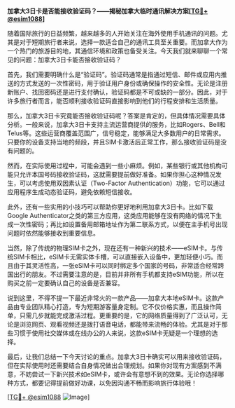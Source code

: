 **加拿大3日卡是否能接收验证码？——揭秘加拿大临时通讯解决方案[[TG💪+ @esim1088](https://t.me/s/esim1088)]**

随着国际旅行的日益频繁，越来越多的人开始关注在海外使用手机通讯的问题。尤其是对于短期旅行者来说，选择一款适合自己的通讯工具至关重要。而加拿大作为一个热门的旅游目的地，其通信环境和政策也备受关注。今天我们就来聊聊一个常见的问题：加拿大3日卡能否接收验证码？

首先，我们需要明确什么是“验证码”。验证码通常是指通过短信、邮件或应用内推送的方式发送的一次性密码，用于验证用户身份或确保操作的安全性。无论是注册新账户、找回密码还是进行支付确认，验证码都是不可或缺的一部分。因此，对于许多旅行者而言，能否顺利接收验证码直接影响到他们的行程安排和生活质量。

那么，加拿大3日卡究竟能否接收验证码呢？答案是肯定的，但具体情况需要具体分析。一般来说，加拿大3日卡支持主流运营商提供的服务，比如Rogers、Bell和Telus等。这些运营商覆盖范围广，信号稳定，能够满足大多数用户的日常需求。只要你的设备支持当地的频段，并且SIM卡激活后正常工作，那么接收验证码是没有问题的。

然而，在实际使用过程中，可能会遇到一些小麻烦。例如，某些银行或其他机构可能只允许本国号码接收验证码，这就需要提前做好准备。如果你担心这种情况发生，可以考虑使用双因素认证（Two-Factor Authentication）功能，它可以通过应用程序生成动态验证码，避免依赖短信接收。

此外，还有一些实用的小技巧可以帮助你更好地利用加拿大3日卡。比如下载Google Authenticator之类的第三方应用，这类应用能够在没有网络的情况下生成一次性密码；再比如设置备用邮箱地址作为第二联系方式，以便在主手机号出现问题时依然能够接收到重要信息。

当然，除了传统的物理SIM卡之外，现在还有一种新兴的技术——eSIM卡。与传统SIM卡相比，eSIM卡无需实体卡槽，可以直接嵌入设备中，更加轻便小巧。而且由于其灵活性高，一张eSIM卡可以同时绑定多个国家的号码，非常适合经常跨国出行的朋友。不过需要注意的是，目前并非所有手机都支持eSIM功能，所以在购买之前一定要确认自己的设备是否兼容。

说到这里，不得不提一下最近非常火的一款产品——加拿大本地eSIM卡。这款产品由专业团队精心打造，专为短期游客量身定制。它不仅价格实惠，而且操作简单，只需几步就能完成激活过程。更重要的是，它的网络质量得到了广泛认可，无论是浏览网页、观看视频还是拨打语音电话，都能带来流畅的体验。尤其是对于那些习惯于使用社交媒体或在线办公的人来说，这款eSIM卡无疑是一个理想的选择。

最后，让我们总结一下今天讨论的重点。加拿大3日卡确实可以用来接收验证码，但在实际使用时还需要结合自身情况做出合理规划。如果你对现有方案感到不满意，不妨尝试一下新兴技术如eSIM卡，或许会有意想不到的效果。无论你选择哪种方式，都要记得提前做好功课，以免因沟通不畅而影响旅行体验哦！

[[TG💪+ @esim1088](https://t.me/s/esim1088) ![Image](https://i.postimg.cc/4NQfJmqS/Snipaste-2025-05-13-00-14-12.png)]